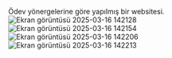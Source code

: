 Ödev yönergelerine göre yapılmış bir websitesi.
![Ekran görüntüsü 2025-03-16 142128](https://github.com/user-attachments/assets/aa1ab5f2-48ec-4b40-a052-eb800caed261)
![Ekran görüntüsü 2025-03-16 142154](https://github.com/user-attachments/assets/c3ae1e0f-9e61-491f-ba79-e507bebb5e13)
![Ekran görüntüsü 2025-03-16 142206](https://github.com/user-attachments/assets/3a478a99-08a4-4943-b67a-6c3bfe3bb295)
![Ekran görüntüsü 2025-03-16 142213](https://github.com/user-attachments/assets/c9045c6e-e854-4fe6-9972-e36a8a1b7cba)
